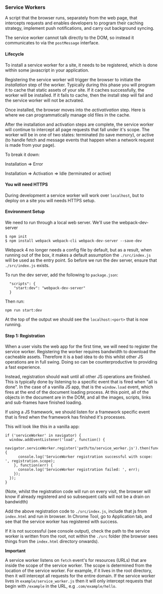 ### Service Workers

A script that the browser runs, separately from the web page, that intercepts requests and enables developers to program their caching strategy, implement push notifications, and carry out background syncing.

The service worker cannot talk directly to the DOM, so instead it communicates to via the `postMessage` interface.

#### Lifecycle

To install a service worker for a site, it needs to be registered, which is done within some javascript in your application.

Registering the service worker will trigger the browser to initiate the _installation_ step of the worker. Typically during this phase you will program it to cache that static assets of your site. If it caches successfully, the worker will be installed. If it fails to cache, then the install step will fail and the service worker will not be actvated.

Once installed, the browser moves into the _activativation_ step. Here is where we can programmatically manage old files in the cache.

After the installation and activation steps are complete, the service worker will continue to intercept all page requests that fall under it's scope. The worker will be in one of two states: terminated (to save memory), or active (to handle fetch and message events that happen when a network request is made from your page).

To break it down: 

Installation => Error

Installation => Activation => Idle (terminated or active)

#### You will need HTTPS

During development a service worker will work over `localhost`, but to deploy on a site you will needs HTTPS setup.

#### Environment Setup

We need to run through a local web server. We'll use the webpack-dev-server
```$xslt
$ npm init
$ npm install webpack webpack-cli webpack-dev-server --save-dev

```

Webpack 4 no longer needs a config file by default, but as a result, when running out of the box, it makes a default assumption the `./src/index.js` will be used as the entry point. So before we run the dev server, ensure that `./src/index.js` exists. 

To run the dev server, add the following to `package.json`:
```$xslt
  "scripts": {
    "start:dev": "webpack-dev-server"
  }
```
Then run: 

```$xslt
npm run start:dev
```

At the top of the output we should see the `localhost:<port>` that is now running.

#### Step 1: Registration

When a user visits the web app for the first time, we will need to register the service worker. Registering the worker requires bandwidth to download the cacheable assets. Therefore it is a bad idea to do this whilst other JS operations are in full swing. Doing so can be counterproductive to providing a fast experience. 

Instead, registration should wait until all other JS operations are finished. This is typically done by listening to a specific event that is fired when "all is done". In the case of a vanilla JS app, that is the `window.load` event, which fires at the end of the document loading process. At this point, all of the objects in the document are in the DOM, and all the images, scripts, links and sub-frames have finished loading.

If using a JS framework, we should listen for a framework specific event that is fired when the framework has finished it's processes.

This will look like this in a vanilla app:

```$xslt
if ('serviceWorker' in navigator) {
  window.addEventListener('load', function() {
    navigator.serviceWorker.register('path/to/service_worker.js').then(function(registration) {
      console.log('ServiceWorker registration successful with scope: ', registration.scope);
    }, function(err) {
      console.log('ServiceWorker registration failed: ', err);
    });
  });
}
```  

(Note, whilst the registration code will run on every visit, the browser will know if already registered and so subsequent calls will not be a drain on bandwidth)

Add the above registration code to `./src/index.js`, include that js from `index.html` and run in browser. In Chrome Tool, go to Application tab, and see that the service worker has registered with success.

If it is not successful (see console output), check the path to the service worker is written from the root, not within the `./src` folder (the browser sees things from the `index.html` directory onwards).

**Important**

A service worker listens on `fetch` event's for resources (URLs) that are inside the scope of the service worker. The scope is determined from the location of the service worker. For example, if it lives in the root directory, then it will intercept all requests for the entire domain. If the service worker lives in `example/service_worker.js` then it will only intercept requests that begin with `/example` in the URL, e.g `.com/example/hello`.
































